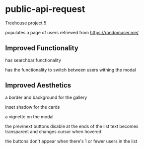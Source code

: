 # public-api-request

Treehouse project 5

populates a page of users retrieved from https://randomuser.me/

## Improved Functionality
has searchbar functionality

has the functionality to switch between users withing the modal

## Improved Aesthetics

a border and background for the gallery

inset shadow for the cards

a vignette on the modal

the prev/next buttons disable at the ends of the list
text becomes transparent and changes cursor when hovered

the buttons don't appear when there's 1 or fewer users in the list

